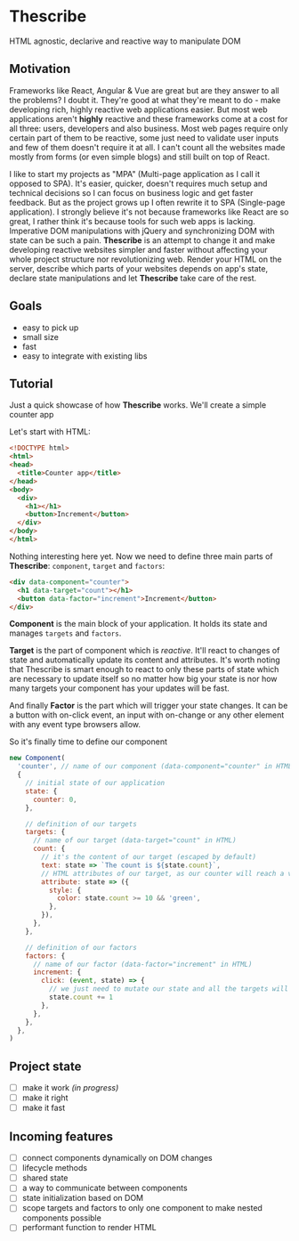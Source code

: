 # Thescribe
HTML agnostic, declarive and reactive way to manipulate DOM

## Motivation
Frameworks like React, Angular & Vue are great but are they answer to all the problems? I doubt it. They're good at what they're meant to do - make developing rich, highly reactive web applications easier. But most web applications aren't **highly** reactive and these frameworks come at a cost for all three: users, developers and also business. Most web pages require only certain part of them to be reactive, some just need to validate user inputs and few of them doesn't require it at all. I can't count all the websites made mostly from forms (or even simple blogs) and still built on top of React.

I like to start my projects as "MPA" (Multi-page application as I call it opposed to SPA). It's easier, quicker, doesn't requires much setup and technical decisions so I can focus on business logic and get faster feedback. But as the project grows up I often rewrite it to SPA (Single-page application). I strongly believe it's not because frameworks like React are so great, I rather think it's because tools for such web apps is lacking. Imperative DOM manipulations with jQuery and synchronizing DOM with state can be such a pain. **Thescribe** is an attempt to change it and make developing reactive websites simpler and faster without affecting your whole project structure nor revolutionizing web. Render your HTML on the server, describe which parts of your websites depends on app's state, declare state manipulations and let **Thescribe** take care of the rest.

## Goals
- easy to pick up
- small size
- fast
- easy to integrate with existing libs

## Tutorial
Just a quick showcase of how **Thescribe** works. We'll create a simple counter app

Let's start with HTML:
```html
<!DOCTYPE html>
<html>
<head>
  <title>Counter app</title>
</head>
<body>
  <div>
    <h1></h1>
    <button>Increment</button>
  </div>
</body>
</html>
```

Nothing interesting here yet. Now we need to define three main parts of **Thescribe**: `component`, `target` and `factors`:
```html
<div data-component="counter">
  <h1 data-target="count"></h1>
  <button data-factor="increment">Increment</button>
</div>
```

**Component** is the main block of your application. It holds its state and manages `targets` and `factors`.

**Target** is the part of component which is *reactive*. It'll react to changes of state and automatically update its content and attributes. It's worth noting that Thescribe is smart enough to react to only these parts of state which are necessary to update itself so no matter how big your state is nor how many targets your component has your updates will be fast.

And finally **Factor** is the part which will trigger your state changes. It can be a button with on-click event, an input with on-change or any other element with any event type browsers allow.

So it's finally time to define our component
```javascript
new Component(
  'counter', // name of our component (data-component="counter" in HTML)
  {
    // initial state of our application
    state: {
      counter: 0,
    },

    // definition of our targets
    targets: {
      // name of our target (data-target="count" in HTML)
      count: {
        // it's the content of our target (escaped by default)
        text: state => `The count is ${state.count}`,
        // HTML attributes of our target, as our counter will reach a value of 10 it'll change its color to green
        attribute: state => ({
          style: {
            color: state.count >= 10 && 'green',
          },
        }),
      },
    },

    // definition of our factors
    factors: {
      // name of our factor (data-factor="increment" in HTML)
      increment: {
        click: (event, state) => {
          // we just need to mutate our state and all the targets will be updated automatically
          state.count += 1
        },
      },
    },
  },
)
```

## Project state
- [ ] make it work *(in progress)*
- [ ] make it right
- [ ] make it fast

## Incoming features
- [ ] connect components dynamically on DOM changes
- [ ] lifecycle methods
- [ ] shared state
- [ ] a way to communicate between components
- [ ] state initialization based on DOM
- [ ] scope targets and factors to only one component to make nested components possible
- [ ] performant function to render HTML
